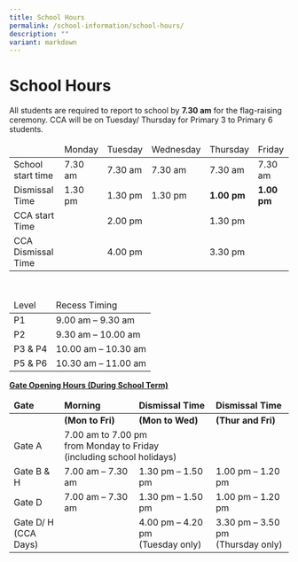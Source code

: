 ```yaml
---
title: School Hours
permalink: /school-information/school-hours/
description: ""
variant: markdown
---
```

# School Hours

All students are required to report to school by&nbsp;**7.30 am**&nbsp;for the flag-raising ceremony.&nbsp;CCA will be on Tuesday/ Thursday for Primary 3 to Primary 6 students.

<table>
<thead>
  <tr>
    <td></td>
    <td>Monday</td>
    <td>Tuesday</td>
    <td>Wednesday</td>
    <td>Thursday</td>
    <td>Friday</td>
  </tr>
</thead>
<tbody>
  <tr>
    <td>School start time</td>
    <td>7.30 am</td>
    <td>7.30 am</td>
    <td>7.30 am</td>
    <td>7.30 am</td>
    <td>7.30 am</td>
  </tr>
  <tr>
    <td>Dismissal Time</td>
    <td>1.30 pm</td>
    <td>1.30 pm</td>
    <td>1.30 pm</td>
		<td><b>1.00 pm</b></td>
		<td><b>1.00 pm</b></td>
  </tr>
  <tr>
    <td>CCA start Time</td>
    <td> </td>
    <td>2.00 pm</td>
    <td> </td>
    <td>1.30 pm</td>
    <td> </td>
  </tr>
  <tr>
    <td>CCA Dismissal Time</td>
    <td> </td>
    <td>4.00 pm</td>
    <td> </td>
    <td>3.30 pm</td>
    <td></td>
  </tr>
</tbody>
</table>

<br>

<table>
<thead>
  <tr>
    <td>Level</td>
    <td>Recess Timing</td>
  </tr>
</thead>
<tbody>
  <tr>
    <td>P1</td>
    <td>9.00 am – 9.30 am</td>
  </tr>
  <tr>
    <td>P2</td>
    <td>9.30 am – 10.00 am</td>
  </tr>
  <tr>
    <td>P3 &amp; P4</td>
    <td>10.00 am – 10.30 am</td>
  </tr>
  <tr>
    <td>P5 &amp; P6</td>
    <td>10.30 am – 11.00 am</td>
  </tr>
</tbody>
</table>


<b><u>Gate Opening Hours (During School Term)</u></b>

<table>
<thead>
  <tr>
		<td><b>Gate</b></td>
		<td><b>Morning</b></td>
    <td><b>Dismissal Time</b></td>
    <td><b>Dismissal Time</b></td>
  </tr>
</thead>
<tbody>
  <tr>
    <td> </td>
    <td><b>(Mon to Fri)</b></td>
    <td><b>(Mon to Wed)</b></td>
    <td><b>(Thur and Fri)</b></td>
  </tr>
  <tr>
    <td>Gate A</td>
    <td colspan="3">7.00 am to 7.00 pm <br>from Monday to Friday<br>(including school holidays)</td>
  </tr>
  <tr>
    <td>Gate B &amp; H</td>
    <td>7.00 am – 7.30 am</td>
    <td>1.30 pm – 1.50 pm</td>
    <td>1.00 pm – 1.20 pm</td>
  </tr>
  <tr>
    <td>Gate D</td>
    <td>7.00 am – 7.30 am</td>
    <td>1.30 pm – 1.50 pm</td>
    <td>1.00 pm – 1.20 pm</td>
  </tr>
  <tr>
    <td>Gate D/ H<br>(CCA Days)</td>
    <td> </td>
    <td>4.00 pm – 4.20 pm<br>(Tuesday only)</td>
    <td>3.30 pm – 3.50 pm<br>(Thursday only)</td>
  </tr>
</tbody>
</table>